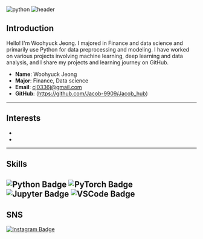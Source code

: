 ![python](https://github.com/Jacob-9909/Jacob_hub/assets/137075988/51da7c88-61cc-441e-84d2-b6864c5e0be3)
![header](https://capsule-render.vercel.app/api?type=transparent&color=timeAuto&height=300&section=header&text=Welcome&desc=Jacob`s%20Github%20Profile&fontSize=90&descSize=20&descAlign=70&descAlignY=70)

## Introduction

Hello! I'm Woohyuck Jeong. I majored in Finance and data science and primarily use Python for data preprocessing and modeling. I have worked on various projects involving machine learning, deep learning and data analysis, and I share my projects and learning journey on GitHub.

- **Name**: Woohyuck Jeong
- **Major**: Finance, Data science
- **Email**: cj0336j@gmail.com
- **GitHub**: (https://github.com/Jacob-9909/Jacob_hub)

---
## Interests
-
-
---
## Skills
![Python Badge](https://img.shields.io/badge/Python-3776AB?style=plastic&logo=Python&logoColor=white)
![PyTorch Badge](https://img.shields.io/badge/PyTorch-EE4C2C?style=plastic&logo=PyTorch&logoColor=white)
![Jupyter Badge](https://img.shields.io/badge/Jupyter-F37626?style=flat-square&logo=Jupyter&logoColor=white)
![VSCode Badge](https://img.shields.io/badge/VSCode-007ACC?style=flat-square&logo=VisualStudioCode&logoColor=white)
---
## SNS
[![Instagram Badge](https://img.shields.io/badge/Instagram-E4405F?style=flat-square&logo=Instagram&logoColor=white)](https://www.instagram.com/hyuck__woo/)


